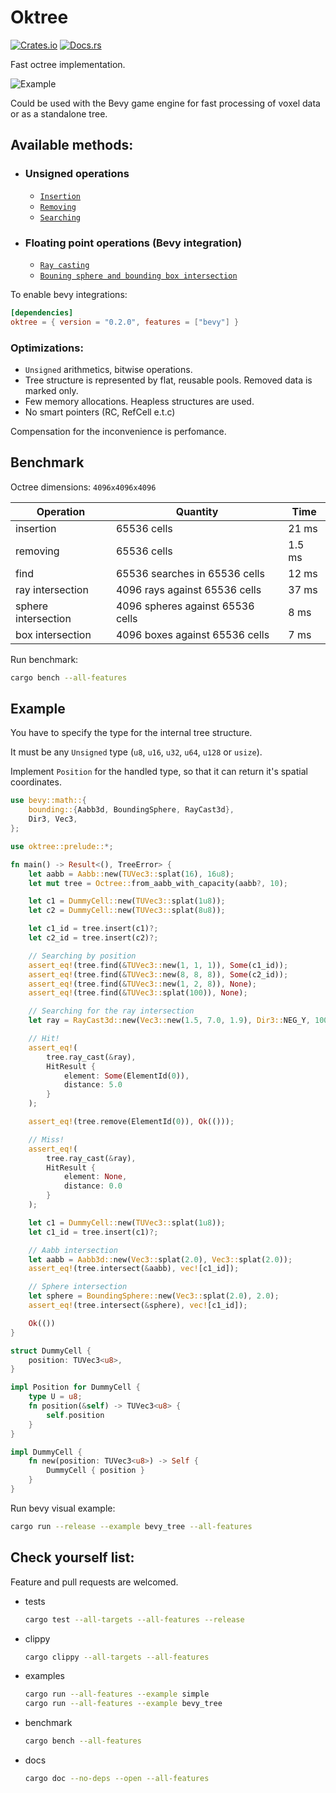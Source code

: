 # Oktree

[![Crates.io](https://img.shields.io/crates/v/oktree.svg)](https://crates.io/crates/oktree)
[![Docs.rs](https://docs.rs/oktree/badge.svg)](https://docs.rs/oktree)

Fast octree implementation.

![Example](/assets/example.gif)

Could be used with the Bevy game engine for fast processing of voxel data or as a standalone tree.

## Available methods:

- ### Unsigned operations

  - [`Insertion`](https://docs.rs/oktree/latest/oktree/tree/struct.Octree.html#method.insert)
  - [`Removing`](https://docs.rs/oktree/latest/oktree/tree/struct.Octree.html#method.remove)
  - [`Searching`](https://docs.rs/oktree/latest/oktree/tree/struct.Octree.html#method.find)

- ### Floating point operations (Bevy integration)

  - [`Ray casting`](https://docs.rs/oktree/latest/oktree/tree/struct.Octree.html#method.ray_cast)
  - [`Bouning sphere and bounding box intersection`](https://docs.rs/oktree/latest/oktree/tree/struct.Octree.html#method.intersect)

To enable bevy integrations:

```toml
[dependencies]
oktree = { version = "0.2.0", features = ["bevy"] }
```

### Optimizations:

- `Unsigned` arithmetics, bitwise operations.
- Tree structure is represented by flat, reusable pools. Removed data is marked only.
- Few memory allocations. Heapless structures are used.
- No smart pointers (RC, RefCell e.t.c)

Compensation for the inconvenience is perfomance.

## Benchmark

Octree dimensions: `4096x4096x4096`

| Operation           | Quantity                         | Time   |
| ------------------- | -------------------------------- | ------ |
| insertion           | 65536 cells                      | 21 ms  |
| removing            | 65536 cells                      | 1.5 ms |
| find                | 65536 searches in 65536 cells    | 12 ms  |
| ray intersection    | 4096 rays against 65536 cells    | 37 ms  |
| sphere intersection | 4096 spheres against 65536 cells | 8 ms   |
| box intersection    | 4096 boxes against 65536 cells   | 7 ms   |

Run benchmark:

```sh
cargo bench --all-features
```

## Example

You have to specify the type for the internal tree structure.

It must be any `Unsigned` type (`u8`, `u16`, `u32`, `u64`, `u128` or `usize`).

Implement `Position` for the handled type, so that it can return it's spatial coordinates.

```rust
use bevy::math::{
    bounding::{Aabb3d, BoundingSphere, RayCast3d},
    Dir3, Vec3,
};

use oktree::prelude::*;

fn main() -> Result<(), TreeError> {
    let aabb = Aabb::new(TUVec3::splat(16), 16u8);
    let mut tree = Octree::from_aabb_with_capacity(aabb?, 10);

    let c1 = DummyCell::new(TUVec3::splat(1u8));
    let c2 = DummyCell::new(TUVec3::splat(8u8));

    let c1_id = tree.insert(c1)?;
    let c2_id = tree.insert(c2)?;

    // Searching by position
    assert_eq!(tree.find(&TUVec3::new(1, 1, 1)), Some(c1_id));
    assert_eq!(tree.find(&TUVec3::new(8, 8, 8)), Some(c2_id));
    assert_eq!(tree.find(&TUVec3::new(1, 2, 8)), None);
    assert_eq!(tree.find(&TUVec3::splat(100)), None);

    // Searching for the ray intersection
    let ray = RayCast3d::new(Vec3::new(1.5, 7.0, 1.9), Dir3::NEG_Y, 100.0);

    // Hit!
    assert_eq!(
        tree.ray_cast(&ray),
        HitResult {
            element: Some(ElementId(0)),
            distance: 5.0
        }
    );

    assert_eq!(tree.remove(ElementId(0)), Ok(()));

    // Miss!
    assert_eq!(
        tree.ray_cast(&ray),
        HitResult {
            element: None,
            distance: 0.0
        }
    );

    let c1 = DummyCell::new(TUVec3::splat(1u8));
    let c1_id = tree.insert(c1)?;

    // Aabb intersection
    let aabb = Aabb3d::new(Vec3::splat(2.0), Vec3::splat(2.0));
    assert_eq!(tree.intersect(&aabb), vec![c1_id]);

    // Sphere intersection
    let sphere = BoundingSphere::new(Vec3::splat(2.0), 2.0);
    assert_eq!(tree.intersect(&sphere), vec![c1_id]);

    Ok(())
}

struct DummyCell {
    position: TUVec3<u8>,
}

impl Position for DummyCell {
    type U = u8;
    fn position(&self) -> TUVec3<u8> {
        self.position
    }
}

impl DummyCell {
    fn new(position: TUVec3<u8>) -> Self {
        DummyCell { position }
    }
}
```

Run bevy visual example:

```sh
cargo run --release --example bevy_tree --all-features
```

## Check yourself list:

Feature and pull requests are welcomed.

- tests

  ```sh
  cargo test --all-targets --all-features --release
  ```

- clippy

  ```sh
  cargo clippy --all-targets --all-features
  ```

- examples

  ```sh
  cargo run --all-features --example simple
  cargo run --all-features --example bevy_tree
  ```

- benchmark

  ```sh
  cargo bench --all-features
  ```

- docs

  ```sh
  cargo doc --no-deps --open --all-features
  ```
